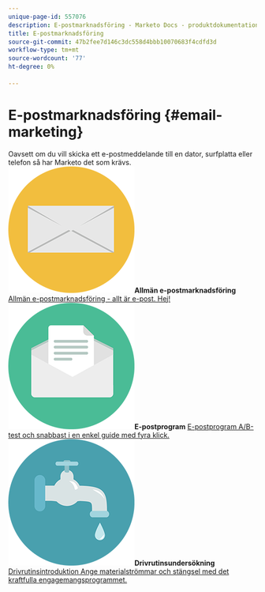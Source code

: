 ```yaml
---
unique-page-id: 557076
description: E-postmarknadsföring - Marketo Docs - produktdokumentation
title: E-postmarknadsföring
source-git-commit: 47b2fee7d146c3dc558d4bbb10070683f4cdfd3d
workflow-type: tm+mt
source-wordcount: '77'
ht-degree: 0%

---
```



# E-postmarknadsföring {#email-marketing}

Oavsett om du vill skicka ett e-postmeddelande till en dator, surfplatta eller telefon så har Marketo det som krävs.
**&#x200B; ![Allmän e-postmarknadsföring](assets/office-27.png)Allmän e-postmarknadsföring** [Allmän e-postmarknadsföring - allt är e-post. Hej!](https://docs.marketo.com/display/DOCS/General)     **&#x200B; ![E-postprogram](assets/chat-messages-10.png)E-postprogram** [E-postprogram A/B-test och snabbast i en enkel guide med fyra klick.](https://docs.marketo.com/display/DOCS/Email+Programs)     **&#x200B; ![Drivrutinsundersökning](assets/ecology-14.png)Drivrutinsundersökning** [Drivrutinsintroduktion Ange materialströmmar och stängsel med det kraftfulla engagemangsprogrammet.](https://docs.marketo.com/display/DOCS/Drip+Nurturing)